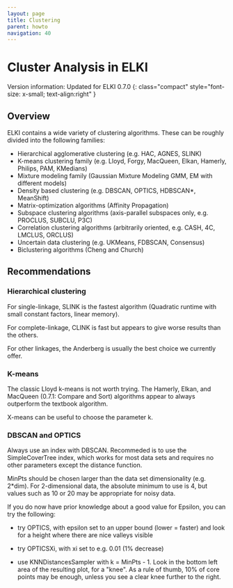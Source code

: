 ```yaml
---
layout: page
title: Clustering
parent: howto
navigation: 40
---
```



Cluster Analysis in ELKI
========================

Version information: Updated for ELKI 0.7.0
{: class="compact" style="font-size: x-small; text-align:right" }

Overview
--------

ELKI contains a wide variety of clustering algorithms. These can be roughly divided into the following families:

-   Hierarchical agglomerative clustering (e.g. HAC, AGNES, SLINK)
-   K-means clustering family (e.g. Lloyd, Forgy, MacQueen, Elkan, Hamerly, Philips, PAM, KMedians)
-   Mixture modeling family (Gaussian Mixture Modeling GMM, EM with different models)
-   Density based clustering (e.g. DBSCAN, OPTICS, HDBSCAN\*, MeanShift)
-   Matrix-optimization algorithms (Affinity Propagation)
-   Subspace clustering algorithms (axis-parallel subspaces only, e.g. PROCLUS, SUBCLU, P3C)
-   Correlation clustering algorithms (arbitrarily oriented, e.g. CASH, 4C, LMCLUS, ORCLUS)
-   Uncertain data clustering (e.g. UKMeans, FDBSCAN, Consensus)
-   Biclustering algorithms (Cheng and Church)

Recommendations
---------------

### Hierarchical clustering

For single-linkage, SLINK is the fastest algorithm (Quadratic runtime with small constant factors, linear memory).

For complete-linkage, CLINK is fast but appears to give worse results than the others.

For other linkages, the Anderberg is usually the best choice we currently offer.

### K-means

The classic Lloyd k-means is not worth trying. The Hamerly, Elkan, and MacQueen (0.7.1: Compare and Sort) algorithms appear to always outperform the textbook algorithm.

X-means can be useful to choose the parameter k.

### DBSCAN and OPTICS

Always use an index with DBSCAN. Recommeded is to use the SimpleCoverTree index, which works for most data sets and requires no other parameters except the distance function.

MinPts should be chosen larger than the data set dimensionality (e.g. 2\*dim). For 2-dimensional data, the absolute minimum to use is 4, but values such as 10 or 20 may be appropriate for noisy data.

If you do now have prior knowledge about a good value for Epsilon, you can try the following:

-   try OPTICS, with epsilon set to an upper bound (lower = faster) and look for a height where there are nice valleys visible

-   try OPTICSXi, with xi set to e.g. 0.01 (1% decrease)

-   use KNNDistancesSampler with k = MinPts - 1. Look in the bottom left area of the resulting plot, for a "knee". As a rule of thumb, 10% of core points may be enough, unless you see a clear knee further to the right.


